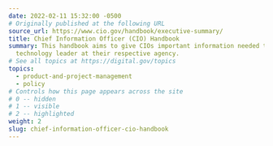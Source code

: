 ```yaml
---
date: 2022-02-11 15:32:00 -0500
# Originally published at the following URL
source_url: https://www.cio.gov/handbook/executive-summary/
title: Chief Information Officer (CIO) Handbook
summary: This handbook aims to give CIOs important information needed to be a
  technology leader at their respective agency.
# See all topics at https://digital.gov/topics
topics:
  - product-and-project-management
  - policy
# Controls how this page appears across the site
# 0 -- hidden
# 1 -- visible
# 2 -- highlighted
weight: 2
slug: chief-information-officer-cio-handbook
---
```

